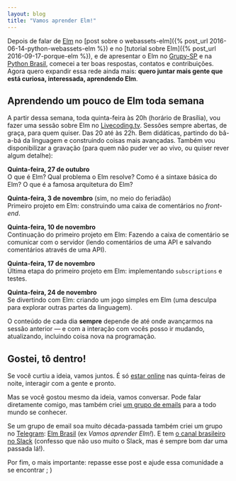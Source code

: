 ```yaml
---
layout: blog
title: "Vamos aprender Elm!"
---
```


Depois de falar de [Elm](http://elm-lang.org/) no [post sobre o webassets-elm]({% post_url 2016-06-14-python-webassets-elm %}) e no [tutorial sobre Elm]({% post_url 2016-09-17-porque-elm %}), e de apresentar o Elm no [Grupy-SP](http://www.meetup.com/Grupy-SP/events/233795546/?eventId=233795546) e na [Python Brasil](http://2016.pythonbrasil.org.br),  comecei a ter boas respostas, contatos e contribuições. Agora quero expandir essa rede ainda mais: **quero juntar mais gente que está curiosa, interessada, aprendendo Elm**.

## Aprendendo um pouco de Elm toda semana

A partir dessa semana, toda quinta-feira às 20h (horário de Brasília), vou fazer uma sessão sobre Elm no [Livecoding.tv](https://www.livecoding.tv/cuducos/). Sessões sempre abertas, de graça, para quem quiser. Das 20 até às 22h. Bem didáticas, partindo do bâ-a-bá da linguagem e construindo coisas mais avançadas. Também vou disponibilizar a gravação (para quem não puder ver ao vivo, ou quiser rever algum detalhe):

**Quinta-feira, 27 de outubro**<br>
O que é Elm? Qual problema o Elm resolve? Como é a sintaxe básica do Elm? O que é a famosa arquitetura do Elm?

**Quinta-feira, 3 de novembro** (sim, no meio do feriadão)<br>
Primeiro projeto em Elm: construindo uma caixa de comentários no _front-end_.

**Quinta-feira, 10 de novembro**<br>
Continuação do primeiro projeto em Elm: Fazendo a caixa de comentário se comunicar com o servidor (lendo comentários de uma API e salvando comentários através de uma API).

**Quinta-feira, 17 de novembro**<br>
Última etapa do primeiro projeto em Elm: implementando `subscriptions` e testes.

**Quinta-feira, 24 de novembro**<br>
Se divertindo com Elm: criando um jogo simples em Elm (uma desculpa para explorar outras partes da linguagem).

O conteúdo de cada dia **sempre** depende de até onde avançarmos na sessão anterior — e com a interação com vocês posso ir mudando, atualizando, incluindo coisa nova na programação.

## Gostei, tô dentro!

Se você curtiu a ideia, vamos juntos. É só [estar online](https://www.livecoding.tv/cuducos/) nas quinta-feiras de noite, interagir com a gente e pronto.

Mas se você gostou mesmo da ideia, vamos conversar. Pode falar diretamente comigo, mas também criei [um grupo de emails](https://groups.google.com/d/forum/elm-brasil) para a todo mundo se conhecer.

Se um grupo de email soa muito década-passada também criei um grupo no [Telegram](https://telegram.org/): [Elm Brasil](https://telegram.me/elmbrasil) (ex _Vamos aprender Elm!_). E tem [o canal brasileiro no Slack](https://elmlang.slack.com/archives/brazil) (confesso que não uso muito o Slack, mas é sempre bom dar uma passada lá!).

Por fim, o mais importante: repasse esse post e ajude essa comunidade a se encontrar ; )